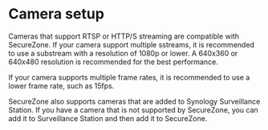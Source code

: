 # Camera setup

Cameras that support RTSP or HTTP/S streaming are compatible with SecureZone. If your camera support multiple sstreams, it is recommended to use a substream with a resolution of 1080p or lower. A 640x360 or 640x480 resolution is recommended for the best performance.

If your camera supports multiple frame rates, it is recommended to use a lower frame rate, such as 15fps.

SecureZone also supports cameras that are added to Synology Surveillance Station. If you have a camera that is not supported by SecureZone, you can add it to Surveillance Station and then add it to SecureZone.
